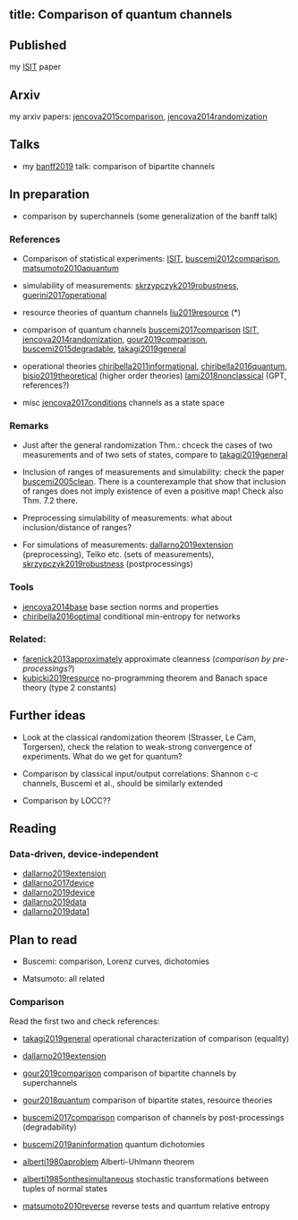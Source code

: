 title: Comparison of quantum channels
---
## Published

my [ISIT](jencova2016isit) paper

## Arxiv

my arxiv papers: [jencova2015comparison](jencova2015comparison), [jencova2014randomization](jencova2014randomization)

## Talks

* my [banff2019](comparison/banff2019.pdf) talk: comparison of bipartite channels

## In preparation

* comparison by superchannels (some generalization of the banff talk)


### References

* Comparison of statistical experiments: [ISIT](jencova2016isit), [buscemi2012comparison](buscemi2012comparison), [matsumoto2010aquantum](matsumoto2010aquantum)
* simulability of measurements: [skrzypczyk2019robustness](skrzypczyk2019robustness),
[guerini2017operational](guerini2017operational)

* resource theories of quantum channels [liu2019resource](liu2019resource) (\*)

* comparison of quantum channels   [buscemi2017comparison](buscemi2017comparison)
[ISIT](jencova2016isit), [jencova2014randomization](jencova2014randomization), 
[gour2019comparison](gour2019comparison), [buscemi2015degradable](buscemi2015degradable), [takagi2019general](takagi2019general)


* operational theories [chiribella2011informational](chiribella2011informational), [chiribella2016quantum](chiribella2016quantum), [bisio2019theoretical](bisio2019theoretical) (higher order theories)
[lami2018nonclassical](lami2018nonclassical) (GPT, references?)

* misc [jencova2017conditions](jencova2017conditions) channels as a state space 






### Remarks


* Just after the general randomization Thm.: chceck the cases of two measurements and of two sets of states, compare to
  [takagi2019general](takagi2019general)

* Inclusion of ranges of measurements and simulability: check the paper [buscemi2005clean](buscemi2005clean). There is a counterexample that show that inclusion of ranges does not imply existence of even a positive map! Check also Thm. 7.2 there.

* Preprocessing simulability of measurements: what about inclusion/distance of ranges?

* For simulations of measurements: [dallarno2019extension](dallarno2019extension) (preprocessing), Teiko etc. (sets of
  measurements), [skrzypczyk2019robustness](skrzypczyk2019robustness) (postprocessings)

### Tools

* [jencova2014base](jencova2014base) base section norms and properties
* [chiribella2016optimal](chiribella2016optimal) conditional min-entropy for networks




### Related: 
 
* [farenick2013approximately](farenick2013approximately) approximate cleanness (*comparison by pre-processings?*)
* [kubicki2019resource](kubicki2019resource) no-programming theorem and Banach space theory (type 2 constants)


## Further ideas

* Look at the classical randomization theorem (Strasser, Le Cam, Torgersen), check the relation to weak-strong
  convergence of experiments. What do we get for quantum?


* Comparison by classical input/output correlations: Shannon c-c channels, Buscemi et al., should be similarly extended

* Comparison by LOCC??


## Reading

### Data-driven, device-independent


* [dallarno2019extension](dallarno2019extension) 
* [dallarno2017device](dallarno2017device)
* [dallarno2019device](dallarno2019device)
* [dallarno2019data](dallarno2019data)
* [dallarno2019data1](dallarno2019data1)



## Plan to read

* Buscemi:  comparison, Lorenz curves, dichotomies

* Matsumoto: all related


### Comparison

Read the first two and check references:

* [takagi2019general](takagi2019general) operational characterization of comparison (equality)
* [dallarno2019extension](dallarno2019extension) 

* [gour2019comparison](gour2019comparison) comparison of bipartite channels by superchannels
* [gour2018quantum](gour2018quantum) comparison of bipartite states, resource theories
* [buscemi2017comparison](buscemi2017comparison) comparison of channels by post-processings (degradability)
* [buscemi2019aninformation](buscemi2019aninformation) quantum dichotomies
* [alberti1980aproblem](alberti1980aproblem) Alberti-Uhlmann theorem
* [alberti1985onthesimultaneous](alberti1985onthesimultaneous) stochastic transformations between tuples of normal states
* [matsumoto2010reverse](matsumoto2010reverse) reverse tests and quantum relative entropy


